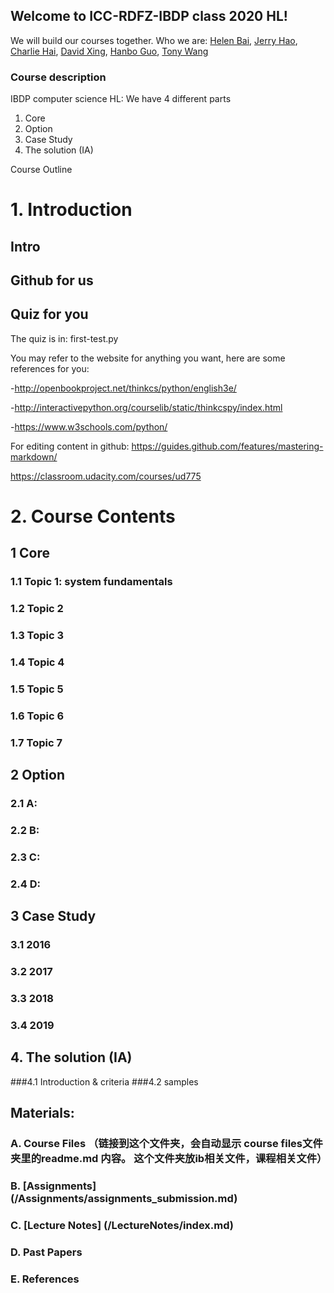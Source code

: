 ## Welcome to ICC-RDFZ-IBDP class 2020 HL!

We will build our courses together. Who we are:
[Helen Bai](https://github.com/HelenBai2002Tong/Helen), [Jerry Hao](https://github.com/JerryHao2001/HAO), [Charlie Hai](https://github.com/hhshhd/hhshhd), [David Xing](https://github.com/gtx1080), [Hanbo Guo](https://github.com/Haannbboo/Hanbbboo), [Tony Wang](https://github.com/Haannbboo/Hanbbboo)

### Course description

IBDP computer science HL:
We have 4 different parts
1. Core
2. Option
3. Case Study
4. The solution (IA)

Course Outline
# 1. Introduction
## Intro
## Github for us
## Quiz for you


The quiz is in: first-test.py

You may refer to the website for anything you want, here are some references for you:

-http://openbookproject.net/thinkcs/python/english3e/

-http://interactivepython.org/courselib/static/thinkcspy/index.html

-https://www.w3schools.com/python/



For editing content in github:
https://guides.github.com/features/mastering-markdown/

https://classroom.udacity.com/courses/ud775 

# 2. Course Contents

## 1 Core
 
### 1.1	Topic 1: system fundamentals 
### 1.2	Topic 2
### 1.3	Topic 3
### 1.4	Topic 4
### 1.5	Topic 5
### 1.6	Topic 6
### 1.7	Topic 7

## 2	Option
### 2.1	A:
### 2.2	B:
### 2.3	C:
### 2.4	D:

## 3	Case Study
### 3.1	2016
### 3.2	2017
### 3.3	2018
### 3.4	2019

## 4. The solution (IA)
###4.1	Introduction & criteria
###4.2	samples

## Materials: 
### A.	Course Files  （链接到这个文件夹，会自动显示 course files文件夹里的readme.md 内容。 这个文件夹放ib相关文件，课程相关文件）
### B.	[Assignments] (/Assignments/assignments_submission.md)
### C.	[Lecture Notes] (/LectureNotes/index.md)
### D.	Past Papers 
### E.	References 





